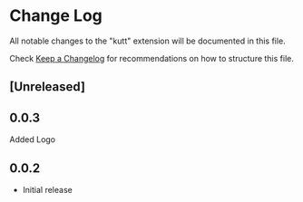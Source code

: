 # Change Log

All notable changes to the "kutt" extension will be documented in this file.

Check [Keep a Changelog](http://keepachangelog.com/) for recommendations on how to structure this file.

## [Unreleased]

## 0.0.3

Added Logo

## 0.0.2
- Initial release

